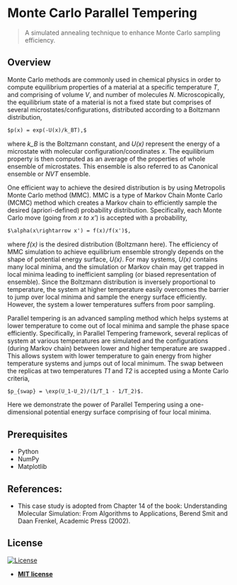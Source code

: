 # Monte Carlo Parallel Tempering
> A simulated annealing technique to enhance Monte Carlo sampling efficiency.

## Overview
Monte Carlo methods are commonly used in chemical physics in order to compute equilibrium properties of a material at a specific temperature *T*, and comprising of volume *V*, and number of molecules *N*. Microscopically, the equilibrium state of a material is not a fixed state but comprises of several microstates/configurations, distributed according to a Boltzmann distribution,

```markdown
$p(x) = exp(-U(x)/k_BT),$
``` 
where *k_B* is the Boltzmann constant, and *U(x)* represent the energy of a microstate with molecular configuration/coordinates *x*. The equilibrium property is then computed as an average of the properties of whole ensemble of microstates. This ensemble is also referred to as Canonical ensemble or *NVT* ensemble. 

One efficient way to achieve the desired distribution is by using Metropolis Monte Carlo method (MMC). MMC is a type of Markov Chain Monte Carlo (MCMC) method which creates a Markov chain to efficiently sample the desired (apriori-defined) probability distribution. Specifically, each Monte Carlo move (going from *x to x'*) is accepted with a probability, 
```markdown
$\alpha(x\rightarrow x') = f(x)/f(x')$, 
```
where *f(x)* is the desired distribution (Boltzmann here). The efficiency of MMC simulation to achieve equilibrium ensemble strongly depends on the shape of potential energy surface, *U(x)*. For may systems, *U(x)* contains many local minima, and the simulation or Markov chain may get trapped in local minima leading to inefficient sampling (or biased representation of ensemble). Since the Boltzmann distribution is inversely proportional to temperature, the system at higher temperature easily overcomes the barrier to jump over local minima and sample the energy surface efficiently. However, the system a lower temperatures suffers from poor sampling.    

Parallel tempering is an advanced sampling method which helps systems at lower temperature to come out of local minima and sample the phase space efficiently. Specifically, in Parallel Tempering framework, several replicas of system at various temperatures are simulated and the configurations (during Markov chain) between lower and higher temperature are swapped . This allows system with lower temperature to gain energy from higher temperature systems and jumps out of local minimum. The swap between the replicas at two temperatures *T1* and *T2* is accepted using a Monte Carlo criteria, 
```markdown
$p_{swap} = \exp(U_1-U_2)/(1/T_1 - 1/T_2)$. 
```
Here we demonstrate the power of Parallel Tempering using a one-dimensional potential energy surface comprising of four local minima. 


## Prerequisites
- Python
- NumPy
- Matplotlib

## References:
- This case study is adopted from Chapter 14 of the book: Understanding Molecular Simulation: From Algorithms to Applications, Berend Smit and Daan Frenkel, Academic Press (2002). 
 
## License
[![License](http://img.shields.io/:license-mit-blue.svg?style=flat-square)](http://badges.mit-license.org)
- **[MIT license](http://opensource.org/licenses/mit-license.php)**